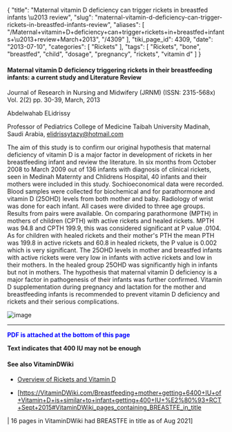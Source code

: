 {
    "title": "Maternal vitamin D deficiency can trigger rickets in breastfed infants \u2013 review",
    "slug": "maternal-vitamin-d-deficiency-can-trigger-rickets-in-breastfed-infants-review",
    "aliases": [
        "/Maternal+vitamin+D+deficiency+can+trigger+rickets+in+breastfed+infants+\u2013+review+March+2013",
        "/4309"
    ],
    "tiki_page_id": 4309,
    "date": "2013-07-10",
    "categories": [
        "Rickets"
    ],
    "tags": [
        "Rickets",
        "bone",
        "breastfed",
        "child",
        "dosage",
        "pregnancy",
        "rickets",
        "vitamin d"
    ]
}


#### Maternal vitamin D deficiency triggering rickets in their breastfeeding infants: a current study and Literature Review

Journal of Research in Nursing and Midwifery (JRNM) (ISSN: 2315-568x) Vol. 2(2) pp. 30-39, March, 2013 

Abdelwahab ELidrissy

Professor of Pediatrics College of Medicine Taibah University Madinah, Saudi Arabia, elidrissytazy@hotmail.com

The aim of this study is to confirm our original hypothesis that maternal deficiency of vitamin D is a major factor in development of rickets in her breastfeeding infant and review the literature. In six months from October 2008 to March 2009 out of 136 infants with diagnosis of clinical rickets, seen in Medinah Maternty and Chlidrens Hospital, 40 infants and their mothers were included in this study. Sochioeconomical data were recorded. Blood samples were collected for biochemical and for parathormone and vitamin D (25OHD) levels from both mother and baby. Radiology of wrist was done for each infant. All cases were divided to three age groups. Results from pairs were available. On comparing parathormone (MPTH) in mothers of children (CPTH) with active rickets and healed rickets. MPTH was 94.8 and CPTH 199.9, this was considered significant at P value .0104. As for children with healed rickets and their mother's PTH the mean PTH was 199.8 in active rickets and 60.8 in healed rickets, the P value is 0.002 which is very significant. The 25OHD levels in mother and breastfed infants with active rickets were very low in infants with active rickets and low in their mothers. In the healed group 25OHD was significantly high in infants but not in mothers. The hypothesis that maternal vitamin D deficiency is a major factor in pathogenesis of their infants was further confirmed. Vitamin D supplementation during pregnancy and lactation for the mother and breastfeeding infants is recommended to prevent vitamin D deficiency and rickets and their serious complications. 

<img src="https://d378j1rmrlek7x.cloudfront.net/attachments/jpeg/maternal-deficiency.jpg" alt="image">

---

 **<span style="color:#00F;">PDF is attached at the bottom of this page</span>** 

 **Text indicates that 400 IU may not be enough** 

#### See also VitaminDWiki

* [Overview of Rickets and Vitamin D](/posts/overview-of-rickets-and-vitamin-d)

* [https://VitaminDWiki.com/Breastfeeding+mother+getting+6400+IU+of+Vitamin+D+is+similar+to+infant+getting+400+IU+%E2%80%93+RCT+Sept+2015#VitaminDWiki_pages_containing_BREASTFE_in_title

| 16 pages in VitaminDWiki had BREASTFE in title as of Aug 2021]

<!-- ~tc~ (alias(Maternal vitamin D deficiency can trigger rickets in in breastfed infants – review March 2013)) ~/tc~ -->